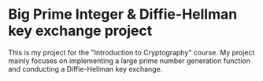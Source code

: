 # Big Prime Integer &amp; Diffie-Hellman key exchange project

This is my project for the "Introduction to Cryptography" course. My project mainly focuses on implementing a large prime number generation function and conducting a Diffie-Hellman key exchange.
